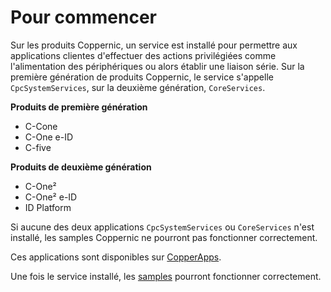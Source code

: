 Pour commencer
===============

Sur les produits Coppernic, un service est installé pour permettre aux applications clientes d'effectuer des actions privilégiées comme l'alimentation des périphériques
ou alors établir une liaison série.
Sur la première génération de produits Coppernic, le service s'appelle `CpcSystemServices`, sur la deuxième génération, `CoreServices`.

**Produits de première génération**

- C-Cone
- C-One e-ID
- C-five

**Produits de deuxième génération**

- C-One²
- C-One² e-ID
- ID Platform

Si aucune des deux applications `CpcSystemServices` ou `CoreServices` n'est installé, les samples Coppernic ne pourront pas fonctionner correctement.

Ces applications sont disponibles sur [CopperApps](copperapps.md).

Une fois le service installé, les [samples](https://github.com/Coppernic) pourront fonctionner correctement.
